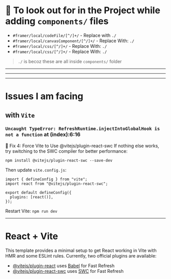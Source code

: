 # 📌 To look out for in the Project while adding `components/` files

- `#framer/local/codeFile/[^/]+/` - Replace with `./`
- `#framer/local/canvasComponent/[^/]+/` - Replace With: `./`
- `#framer/local/css/[^/]+/` - Replace With: `./`
- `#framer/local/css/[^/]+/` - Replace With: `./`

> `./` is becoz these are all inside `components/` folder


---
---

---

# Issues I am facing

## with `Vite`

### `Uncaught TypeError: RefreshRuntime.injectIntoGlobalHook is not a function` at (index):6:16

🔧 Fix 4: Force Vite to Use @vitejs/plugin-react-swc
If nothing else works, try switching to the SWC compiler for better performance:

```
npm install @vitejs/plugin-react-swc --save-dev
```

Then update `vite.config.js`:

```
import { defineConfig } from "vite";
import react from "@vitejs/plugin-react-swc";

export default defineConfig({
  plugins: [react()],
});

```

Restart Vite:
`npm run dev`



---

# React + Vite

This template provides a minimal setup to get React working in Vite with HMR and some ESLint rules.
Currently, two official plugins are available:

- [@vitejs/plugin-react](https://github.com/vitejs/vite-plugin-react/blob/main/packages/plugin-react/README.md) uses [Babel](https://babeljs.io/) for Fast Refresh
- [@vitejs/plugin-react-swc](https://github.com/vitejs/vite-plugin-react-swc) uses [SWC](https://swc.rs/) for Fast Refresh

